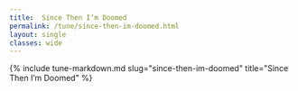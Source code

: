 ```yaml
---
title:  Since Then I’m Doomed
permalink: /tune/since-then-im-doomed.html
layout: single
classes: wide
---
```

{% include tune-markdown.md slug="since-then-im-doomed" title="Since Then I’m Doomed" %}
